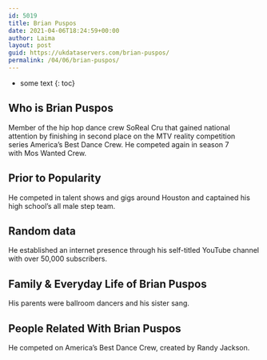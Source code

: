 ```yaml
---
id: 5019
title: Brian Puspos
date: 2021-04-06T18:24:59+00:00
author: Laima
layout: post
guid: https://ukdataservers.com/brian-puspos/
permalink: /04/06/brian-puspos/
---
```


* some text
{: toc}


## Who is Brian Puspos
                  
                  
                  
Member of the hip hop dance crew SoReal Cru that gained national attention by finishing in second place on the MTV reality competition series America&#8217;s Best Dance Crew. He competed again in season 7 with Mos Wanted Crew. 
                  
              
            
              
            
                
                
                
## Prior to Popularity
                  
                  
                  
He competed in talent shows and gigs around Houston and captained his high school&#8217;s all male step team. 
                  
              
            
              
            
                
                
                
## Random data
                  
                  
                  
He established an internet presence through his self-titled YouTube channel with over 50,000 subscribers. 
                  
              
            
              
            
                
                
                
## Family & Everyday Life of Brian Puspos
                  
                  
                  
His parents were ballroom dancers and his sister sang. 
                  
              
            
              
            
                
                
                
## People Related With Brian Puspos
                  
                  
                  
He competed on America&#8217;s Best Dance Crew, created by Randy Jackson. 
                  
              
            
              
            
                
              
            
              
              
            
            
              
            
          
          
          